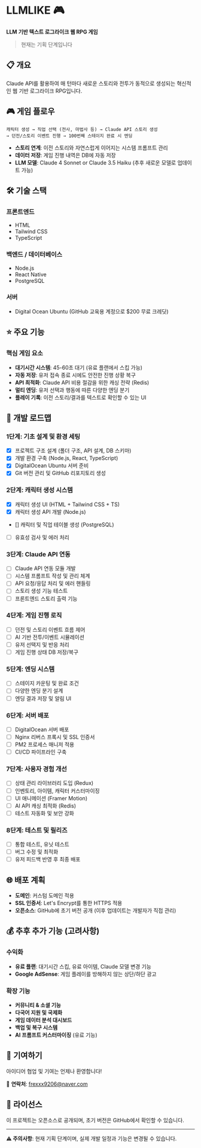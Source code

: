  # LLMLIKE 🎮

**LLM 기반 텍스트 로그라이크 웹 RPG 게임**

> 현재는 기획 단계입니다

## 📋 개요

Claude API를 활용하여 매 턴마다 새로운 스토리와 전투가 동적으로 생성되는 혁신적인 웹 기반 로그라이크 RPG입니다.

## 🎮 게임 플로우

```
캐릭터 생성 → 직업 선택 (전사, 마법사 등) → Claude API 스토리 생성 
→ 던전/스토리 이벤트 진행 → 100번째 스테이지 완료 시 엔딩
```

- **스토리 연계**: 이전 스토리와 자연스럽게 이어지는 시스템 프롬프트 관리
- **데이터 저장**: 게임 진행 내역은 DB에 자동 저장
- **LLM 모델**: Claude 4 Sonnet or Claude 3.5 Haiku (추후 새로운 모델로 업데이트 가능)

## 🛠 기술 스택

### 프론트엔드
- HTML
- Tailwind CSS
- TypeScript

### 백엔드 / 데이터베이스
- Node.js
- React Native
- PostgreSQL

### 서버
- Digital Ocean Ubuntu (GitHub 교육용 계정으로 $200 무료 크레딧)

## ⭐ 주요 기능

### 핵심 게임 요소
- **대기시간 시스템**: 45-60초 대기 (유료 플랜에서 스킵 가능)
- **자동 저장**: 유저 접속 종료 시에도 안전한 진행 상황 복구
- **API 최적화**: Claude API 비용 절감을 위한 캐싱 전략 (Redis)
- **멀티 엔딩**: 유저 선택과 행동에 따른 다양한 엔딩 분기
- **플레이 기록**: 이전 스토리/결과를 텍스트로 확인할 수 있는 UI

## 🚀 개발 로드맵

### 1단계: 기초 설계 및 환경 세팅
- [x] 프로젝트 구조 설계 (폴더 구조, API 설계, DB 스키마)
- [x] 개발 환경 구축 (Node.js, React, TypeScript)
- [x] DigitalOcean Ubuntu 서버 준비
- [x] Git 버전 관리 및 GitHub 리포지토리 생성

### 2단계: 캐릭터 생성 시스템
- [x] 캐릭터 생성 UI (HTML + Tailwind CSS + TS)
- [x] 캐릭터 생성 API 개발 (Node.js)
- [] 캐릭터 및 직업 테이블 생성 (PostgreSQL)
- [ ] 유효성 검사 및 에러 처리

### 3단계: Claude API 연동
- [ ] Claude API 연동 모듈 개발
- [ ] 시스템 프롬프트 작성 및 관리 체계
- [ ] API 요청/응답 처리 및 에러 핸들링
- [ ] 스토리 생성 기능 테스트
- [ ] 프론트엔드 스토리 출력 기능

### 4단계: 게임 진행 로직
- [ ] 던전 및 스토리 이벤트 흐름 제어
- [ ] AI 기반 전투/이벤트 시뮬레이션
- [ ] 유저 선택지 및 반응 처리
- [ ] 게임 진행 상태 DB 저장/복구

### 5단계: 엔딩 시스템
- [ ] 스테이지 카운팅 및 완료 조건
- [ ] 다양한 엔딩 분기 설계
- [ ] 엔딩 결과 저장 및 알림 UI

### 6단계: 서버 배포
- [ ] DigitalOcean 서버 배포
- [ ] Nginx 리버스 프록시 및 SSL 인증서
- [ ] PM2 프로세스 매니저 적용
- [ ] CI/CD 파이프라인 구축

### 7단계: 사용자 경험 개선
- [ ] 상태 관리 라이브러리 도입 (Redux)
- [ ] 인벤토리, 아이템, 캐릭터 커스터마이징
- [ ] UI 애니메이션 (Framer Motion)
- [ ] AI API 캐싱 최적화 (Redis)
- [ ] 테스트 자동화 및 보안 강화

### 8단계: 테스트 및 릴리즈
- [ ] 통합 테스트, 유닛 테스트
- [ ] 버그 수정 및 최적화
- [ ] 유저 피드백 반영 후 최종 배포

## 🌐 배포 계획

- **도메인**: 커스텀 도메인 적용
- **SSL 인증서**: Let's Encrypt를 통한 HTTPS 적용
- **오픈소스**: GitHub에 초기 버전 공개 (이후 업데이트는 개발자가 직접 관리)

## 💰 추후 추가 기능 (고려사항)

### 수익화
- **유료 플랜**: 대기시간 스킵, 유료 아이템, Claude 모델 변경 기능
- **Google AdSense**: 게임 플레이를 방해하지 않는 상단/하단 광고

### 확장 기능
- **커뮤니티 & 소셜 기능**
- **다국어 지원 및 국제화**
- **게임 데이터 분석 대시보드**
- **백업 및 복구 시스템**
- **AI 프롬프트 커스터마이징** (유료 기능)

## 🤝 기여하기

아이디어 협업 및 기여는 언제나 환영합니다!

📧 **연락처**: frexxx9206@naver.com

## 📄 라이선스

이 프로젝트는 오픈소스로 공개되며, 초기 버전은 GitHub에서 확인할 수 있습니다.

---

**⚠️ 주의사항**: 현재 기획 단계이며, 실제 개발 일정과 기능은 변경될 수 있습니다.